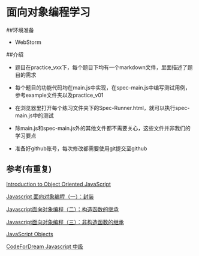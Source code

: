 # 面向对象编程学习

##环境准备

* WebStorm

##介绍

*   题目在practice_vxx下，每个题目下均有一个markdown文件，里面描述了题目的需求

*   每个题目的功能代码均在main.js中实现，在spec-main.js中编写测试用例，参考example文件夹以及practice_v01

*   在浏览器里打开每个练习文件夹下的Spec-Runner.html，就可以执行spec-main.js中的测试

*   除main.js和spec-main.js外的其他文件都不需要关心，这些文件并非我们的学习要点

*   准备好github账号，每次修改都需要使用git提交至github


##  参考(有重复)

[Introduction to Object Oriented JavaScript](https://developer.mozilla.org/en-US/docs/Web/JavaScript/Introduction_to_Object-Oriented_JavaScript)



[Javascript 面向对象编程（一）：封装](http://www.ruanyifeng.com/blog/2010/05/object-oriented_javascript_encapsulation.html)

[Javascript面向对象编程（二）：构造函数的继承](http://www.ruanyifeng.com/blog/2010/05/object-oriented_javascript_inheritance.html)

[Javascript面向对象编程（三）：非构造函数的继承](http://www.ruanyifeng.com/blog/2010/05/object-oriented_javascript_inheritance_continued.html)



[JavaScript Objects](http://www.w3schools.com/js/js_object_definition.asp)



[CodeForDream Javascript 中级](http://www.codefordream.com/courses/js_intermediate/sections)

